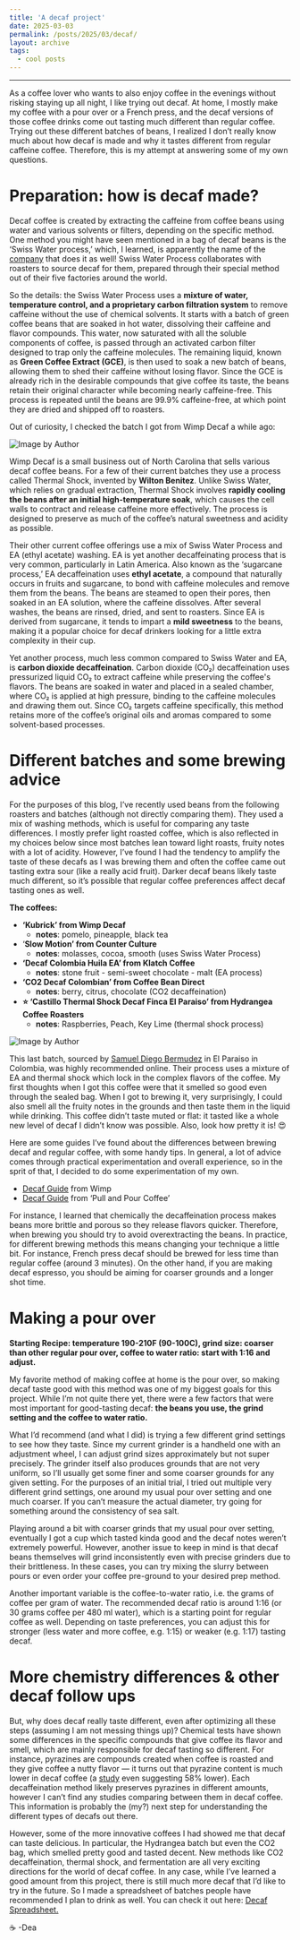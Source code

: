 ```yaml
---
title: 'A decaf project'
date: 2025-03-03
permalink: /posts/2025/03/decaf/
layout: archive
tags:
  - cool posts
---
```


-----

As a coffee lover who wants to also enjoy coffee in the evenings without risking staying up all night, I like trying out decaf. At home, I mostly make my coffee with a pour over or a French press, and the decaf versions of those coffee drinks come out tasting much different than regular coffee. Trying out these different batches of beans, I realized I don’t really know much about how decaf is made and why it tastes different from regular caffeine coffee. Therefore, this is my attempt at answering some of my own questions.

# **Preparation: how is decaf made?**

Decaf coffee is created by extracting the caffeine from coffee beans using water and various solvents or filters, depending on the specific method. One method you might have seen mentioned in a bag of decaf beans is the ‘Swiss Water process,’ which, I learned, is apparently the name of the [company](https://www.swisswater.com/) that does it as well! Swiss Water Process collaborates with roasters to source decaf for them, prepared through their special method out of their five factories around the world.

So the details: the Swiss Water Process uses a **mixture of water, temperature control, and a proprietary carbon filtration system** to remove caffeine without the use of chemical solvents. It starts with a batch of green coffee beans that are soaked in hot water, dissolving their caffeine and flavor compounds. This water, now saturated with all the soluble components of coffee, is passed through an activated carbon filter designed to trap only the caffeine molecules. The remaining liquid, known as **Green Coffee Extract (GCE)**, is then used to soak a new batch of beans, allowing them to shed their caffeine without losing flavor. Since the GCE is already rich in the desirable compounds that give coffee its taste, the beans retain their original character while becoming nearly caffeine-free. This process is repeated until the beans are 99.9% caffeine-free, at which point they are dried and shipped off to roasters.

Out of curiosity, I checked the batch I got from Wimp Decaf a while ago:

![Image by Author](/images/wimp.png)

Wimp Decaf is a small business out of North Carolina that sells various decaf coffee beans. For a few of their current batches they use a process called Thermal Shock, invented by **Wilton Benitez**. Unlike Swiss Water, which relies on gradual extraction, Thermal Shock involves **rapidly cooling the beans after an initial high-temperature soak**, which causes the cell walls to contract and release caffeine more effectively. The process is designed to preserve as much of the coffee’s natural sweetness and acidity as possible.

Their other current coffee offerings use a mix of Swiss Water Process and EA (ethyl acetate) washing. EA is yet another decaffeinating process that is very common, particularly in Latin America. Also known as the ‘sugarcane process,’ EA decaffeination uses **ethyl acetate**, a compound that naturally occurs in fruits and sugarcane, to bond with caffeine molecules and remove them from the beans. The beans are steamed to open their pores, then soaked in an EA solution, where the caffeine dissolves. After several washes, the beans are rinsed, dried, and sent to roasters. Since EA is derived from sugarcane, it tends to impart a **mild sweetness** to the beans, making it a popular choice for decaf drinkers looking for a little extra complexity in their cup.

Yet another process, much less common compared to Swiss Water and EA, is **carbon dioxide decaffeination**. Carbon dioxide (CO₂) decaffeination uses pressurized liquid CO₂ to extract caffeine while preserving the coffee's flavors. The beans are soaked in water and placed in a sealed chamber, where CO₂ is applied at high pressure, binding to the caffeine molecules and drawing them out. Since CO₂ targets caffeine specifically, this method retains more of the coffee’s original oils and aromas compared to some solvent-based processes. 

# **Different batches and some brewing advice**

For the purposes of this blog, I’ve recently used beans from the following roasters and batches (although not directly comparing them). They used a mix of washing methods, which is useful for comparing any taste differences. I mostly prefer light roasted coffee, which is also reflected in my choices below since most batches lean toward light roasts, fruity notes with a lot of acidity. However, I’ve found I had the tendency to amplify the taste of these decafs as I was brewing them and often the coffee came out tasting extra sour (like a really acid fruit). Darker decaf beans likely taste much different, so it’s possible that regular coffee preferences affect decaf tasting ones as well. 

**The coffees:**

- **‘Kubrick’ from Wimp Decaf**
    - **notes**: pomelo, pineapple, black tea
- ‘**Slow Motion’ from Counter Culture**
    - **notes**: molasses, cocoa, smooth (uses Swiss Water Process)
- **‘Decaf Colombia Huila EA’ from Klatch Coffee**
    - **notes**: stone fruit - semi-sweet chocolate - malt (EA process)
- **‘CO2 Decaf Colombian’ from Coffee Bean Direct**
    - **notes**: berry, citrus, chocolate (CO2 decaffeination)
- **⭐️  ‘Castillo Thermal Shock Decaf Finca El Paraiso’ from Hydrangea Coffee Roasters**
    - **notes**: Raspberries, Peach, Key Lime (thermal shock process)

![Image by Author](/images/paraiso.png)

This last batch, sourced by [Samuel Diego Bermudez](https://thenativecoffeecompany.com/about/) in El Paraiso in Colombia, was highly recommended online. Their process uses a mixture of EA and thermal shock which lock in the complex flavors of the coffee. My first thoughts when I got this coffee were that it smelled so good even through the sealed bag. When I got to brewing it, very surprisingly, I could also smell all the fruity notes in the grounds and then taste them in the liquid while drinking. This coffee didn’t taste muted or flat: it tasted like a whole new level of decaf I didn’t know was possible. Also, look how pretty it is! 😍 

Here are some guides I’ve found about the differences between brewing decaf and regular coffee, with some handy tips. In general, a lot of advice comes through practical experimentation and overall experience, so in the sprit of that, I decided to do some experimentation of my own.

- [Decaf Guide](https://www.instagram.com/p/DC4XlEhRm4l/?img_index=2) from Wimp
- [Decaf Guide](https://www.instagram.com/p/Cl1EV8csQ4L/) from ‘Pull and Pour Coffee’

For instance, I learned that chemically the decaffeination process makes beans more brittle and porous so they release flavors quicker. Therefore, when brewing you should try to avoid overextracting the beans. In practice, for different brewing methods this means changing your technique a little bit. For instance, French press decaf should be brewed for less time than regular coffee (around 3 minutes). On the other hand, if you are making decaf espresso, you should be aiming for coarser grounds and a longer shot time.

# **Making a pour over**

**Starting Recipe: temperature 190-210F (90-100C), grind size: coarser than other regular pour over, coffee to water ratio: start with 1:16 and adjust.** 

My favorite method of making coffee at home is the pour over, so making decaf taste good with this method was one of my biggest goals for this project. While I’m not quite there yet, there were a few factors that were most important for good-tasting decaf: **the beans you use, the grind setting and the coffee to water ratio.** 

What I’d recommend (and what I did) is trying a few different grind settings to see how they taste. Since my current grinder is a handheld one with an adjustment wheel, I can adjust grind sizes approximately but not super precisely. The grinder itself also produces grounds that are not very uniform, so I’ll usually get some finer and some coarser grounds for any given setting. For the purposes of an initial trial, I tried out multiple very different grind settings, one around my usual pour over setting and one much coarser. If you can’t measure the actual diameter, try going for something around the consistency of sea salt. 

Playing around a bit with coarser grinds that my usual pour over setting, eventually I got a cup which tasted kinda good and the decaf notes weren’t extremely powerful. However, another issue to keep in mind is that decaf beans themselves will grind inconsistently even with precise grinders due to their brittleness. In these cases, you can try mixing the slurry between pours or even order your coffee pre-ground to your desired prep method.

Another important variable is the coffee-to-water ratio, i.e. the grams of coffee per gram of water. The recommended decaf ratio is around 1:16 (or 30 grams coffee per 480 ml water), which is a starting point for regular coffee as well. Depending on taste preferences, you can adjust this for stronger (less water and more coffee, e.g. 1:15) or weaker (e.g. 1:17) tasting decaf. 

# More chemistry differences & other decaf follow ups

But, why does decaf really taste different, even after optimizing all these steps (assuming I am not messing things up)? Chemical tests have shown some differences in the specific compounds that give coffee its flavor and smell, which are mainly responsible for decaf tasting so different. For instance, pyrazines are compounds created when coffee is roasted and they give coffee a nutty flavor — it turns out that pyrazine content is much lower in decaf coffee (a [study](https://papers.ssrn.com/sol3/papers.cfm?abstract_id=4474385) even suggesting 58% lower). Each decaffeination method likely preserves pyrazines in different amounts, however I can’t find any studies comparing between them in decaf coffee. This information is probably the (my?) next step for understanding the different types of decafs out there.

However, some of the more innovative coffees I had showed me that decaf can taste delicious. In particular, the Hydrangea batch but even the CO2 bag, which smelled pretty good and tasted decent. New methods like CO2 decaffeination, thermal shock, and fermentation are all very exciting directions for the world of decaf coffee. In any case, while I’ve learned a good amount from this project, there is still much more decaf that I’d like to try in the future. So I made a spreadsheet of batches people have recommended I plan to drink as well. You can check it out here: [Decaf Spreadsheet.](https://docs.google.com/spreadsheets/d/1EtaA96XTE9JFmox2HaBE4zJZo2M9GdoJe0Hr7vUH2dY/edit?usp=sharing)

☕️ -Dea
